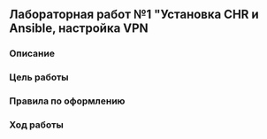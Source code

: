## Лабораторная работ №1 "Установка CHR и Ansible, настройка VPN

### Описание

### Цель работы

### Правила по оформлению

### Ход работы
